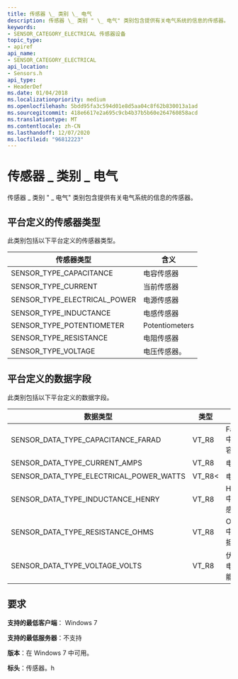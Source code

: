 ```yaml
---
title: 传感器 \_ 类别 \_ 电气
description: 传感器 \_ 类别 " \_ 电气" 类别包含提供有关电气系统的信息的传感器。
keywords:
- SENSOR_CATEGORY_ELECTRICAL 传感器设备
topic_type:
- apiref
api_name:
- SENSOR_CATEGORY_ELECTRICAL
api_location:
- Sensors.h
api_type:
- HeaderDef
ms.date: 01/04/2018
ms.localizationpriority: medium
ms.openlocfilehash: 5bdd95fa3c594d01e8d5aa04c8f62b830013a1ad
ms.sourcegitcommit: 418e6617e2a695c9cb4b37b5b60e264760858acd
ms.translationtype: MT
ms.contentlocale: zh-CN
ms.lasthandoff: 12/07/2020
ms.locfileid: "96812223"
---
```

# <a name="sensor_category_electrical"></a>传感器 \_ 类别 \_ 电气


传感器 \_ 类别 " \_ 电气" 类别包含提供有关电气系统的信息的传感器。

## <a name="platform-defined-sensor-types"></a>平台定义的传感器类型

此类别包括以下平台定义的传感器类型。

|传感器类型|含义|
|--|--|
|SENSOR_TYPE_CAPACITANCE|电容传感器|
|SENSOR_TYPE_CURRENT|当前传感器|
|SENSOR_TYPE_ELECTRICAL_POWER|电源传感器|
|SENSOR_TYPE_INDUCTANCE|电感传感器|
|SENSOR_TYPE_POTENTIOMETER|Potentiometers|
|SENSOR_TYPE_RESISTANCE|电阻传感器|
|SENSOR_TYPE_VOLTAGE|电压传感器。|

 

## <a name="platform-defined-data-fields"></a>平台定义的数据字段

此类别包括以下平台定义的数据字段。

|数据类型|类型|含义|
|--|--|--|
|SENSOR_DATA_TYPE_CAPACITANCE_FARAD|VT_R8|Farads 中的电容。|
|SENSOR_DATA_TYPE_CURRENT_AMPS|VT_R8|电流。|
|SENSOR_DATA_TYPE_ELECTRICAL_POWER_WATTS|VT_R8<|电（瓦）|
|SENSOR_DATA_TYPE_INDUCTANCE_HENRY|VT_R8|Henries 中的电感。|
|SENSOR_DATA_TYPE_RESISTANCE_OHMS|VT_R8|Ohms 中的 >抵触。|
|SENSOR_DATA_TYPE_VOLTAGE_VOLTS|VT_R8|伏特的电气潜能。|

 

## <a name="requirements"></a>要求


**支持的最低客户端**： Windows 7

**支持的最低服务器**：不支持

**版本**：在 Windows 7 中可用。

**标头**：传感器。h



 

 





